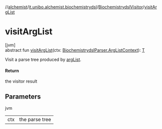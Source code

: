 //[alchemist](../../../index.md)/[it.unibo.alchemist.biochemistrydsl](../index.md)/[BiochemistrydslVisitor](index.md)/[visitArgList](visit-arg-list.md)

# visitArgList

[jvm]\
abstract fun [visitArgList](visit-arg-list.md)(ctx: [BiochemistrydslParser.ArgListContext](../-biochemistrydsl-parser/-arg-list-context/index.md)): [T](../../it.unibo.alchemist.model.implementations.conditions/-neighborhood-present/index.md)

Visit a parse tree produced by [argList](../-biochemistrydsl-parser/arg-list.md).

#### Return

the visitor result

## Parameters

jvm

| | |
|---|---|
| ctx | the parse tree |
